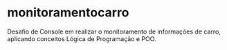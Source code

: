 # monitoramentocarro
Desafio de Console em realizar o monitoramento de informações de carro, aplicando conceitos Lógica de Programação e POO.
